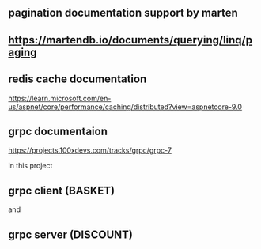## pagination documentation  support by marten
## https://martendb.io/documents/querying/linq/paging


## redis cache documentation
https://learn.microsoft.com/en-us/aspnet/core/performance/caching/distributed?view=aspnetcore-9.0

## grpc documentaion
https://projects.100xdevs.com/tracks/grpc/grpc-7


in this project 
## grpc client (BASKET) 
and 
## grpc server (DISCOUNT)

